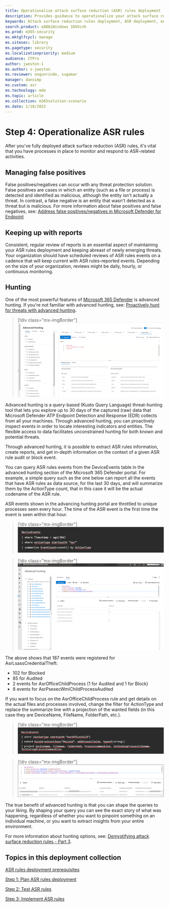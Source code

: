 ```yaml
---
title: Operationalize attack surface reduction (ASR) rules deployment
description: Provides guidance to operationalize your attack surface reduction rules deployment.
keywords: Attack surface reduction rules deployment, ASR deployment, enable asr rules, configure ASR, host intrusion prevention system, protection rules, anti-exploit rules, anti-exploit, exploit rules, infection prevention rules, Microsoft Defender for Endpoint, configure ASR rules
search.product: eADQiWindows 10XVcnh
ms.prod: m365-security
ms.mktglfcycl: manage
ms.sitesec: library
ms.pagetype: security
ms.localizationpriority: medium
audience: ITPro
author: jweston-1
ms.author: v-jweston
ms.reviewer: oogunrinde, sugamar
manager: dansimp
ms.custom: asr
ms.technology: mde
ms.topic: article
ms.collection: m365solution-scenario
ms.date: 1/18/2022
---
```


# Step 4: Operationalize ASR rules

After you've fully deployed attack surface reduction (ASR) rules, it's vital that you have processes in place to monitor and respond to ASR-related activities.

## Managing false positives

False positives/negatives can occur with any threat protection solution. False positives are cases in which an entity (such as a file or process) is detected and identified as malicious, although the entity isn't actually a threat. In contrast, a false negative is an entity that wasn't detected as a threat but is malicious. For more information about false positives and false negatives, see: [Address false positives/negatives in Microsoft Defender for Endpoint](defender-endpoint-false-positives-negatives.md)

## Keeping up with reports

Consistent, regular review of reports is an essential aspect of maintaining your ASR rules deployment and keeping abreast of newly emerging threats. Your organization should have scheduled reviews of ASR  rules events on a cadence that will keep current with ASR  rules-reported events. Depending on the size of your organization, reviews might be daily, hourly, or continuous monitoring.

## Hunting

One of the most powerful features of [Microsoft 365 Defender](https://security.microsoft.com) is advanced hunting. If you're not familiar with advanced hunting, see: [Proactively hunt for threats with advanced hunting](/windows/security/threat-protection/microsoft-defender-atp/advanced-hunting-overview).

> [!div class="mx-imgBorder"]
> ![Microsoft 365 Defender Advanced hunting](images/asr-defender365-advanced-hunting2.png)

Advanced hunting is a query-based (Kusto Query Language) threat-hunting tool that lets you explore up to 30 days of the captured (raw) data that Microsoft Defender ATP Endpoint Detection and Response (EDR) collects from all your machines. Through advanced hunting, you can proactively inspect events in order to locate interesting indicators and entities. The flexible access to data facilitates unconstrained hunting for both known and potential threats.

Through advanced hunting, it is possible to extract ASR rules information, create reports, and get in-depth information on the context of a given ASR rule audit or block event.

 You can query ASR rules events from the DeviceEvents table in the advanced hunting section of the Microsoft 365 Defender portal. For example, a simple query such as the one below can report all the events that have ASR rules as data source, for the last 30 days, and will summarize them by the ActionType count, that in this case it will be the actual codename of the ASR rule.

ASR events shown in the advancing hunting portal are throttled to unique processes seen every hour. The time of the ASR event is the first time the event is seen within that hour.

> [!div class="mx-imgBorder"]
> ![Microsoft 365 Defender Advanced hunting query command line](images/asr-defender365-advanced-hunting3.png)

> [!div class="mx-imgBorder"]
> ![Microsoft 365 Defender Advanced hunting query results](images/asr-defender365-advanced-hunting4.png)

The above shows that 187 events were registered for AsrLsassCredentialTheft:

- 102 for Blocked
- 85 for Audited
- 2 events for AsrOfficeChildProcess (1 for Audited and 1 for Block)
- 8 events for AsrPsexecWmiChildProcessAudited

If you want to focus on the AsrOfficeChildProcess rule and get details on the actual files and processes involved, change the filter for ActionType and replace the summarize line with a projection of the wanted fields (in this case they are DeviceName, FileName, FolderPath, etc.).

> [!div class="mx-imgBorder"]
> ![Microsoft 365 Defender Advanced hunting query focused](images/asr-defender365-advanced-hunting4b.png)

> [!div class="mx-imgBorder"]
> ![Microsoft 365 Defender Advanced hunting query focused results](images/asr-defender365-advanced-hunting5b.png)

The true benefit of advanced hunting is that you can shape the queries to your liking. By shaping your query you can see the exact story of what was happening, regardless of whether you want to pinpoint something on an individual machine, or you want to extract insights from your entire environment.

For more information about hunting options, see: [Demystifying attack surface reduction rules - Part 3](https://techcommunity.microsoft.com/t5/microsoft-defender-for-endpoint/demystifying-attack-surface-reduction-rules-part-3/ba-p/1360968).

## Topics in this deployment collection

[ASR rules deployment prerequisites](attack-surface-reduction-rules-deployment.md)

[Step 1: Plan ASR rules deployment](attack-surface-reduction-rules-deployment-plan.md)

[Step 2: Test ASR rules](attack-surface-reduction-rules-deployment-test.md)

[Step 3: Implement ASR rules](attack-surface-reduction-rules-deployment-implement.md)
